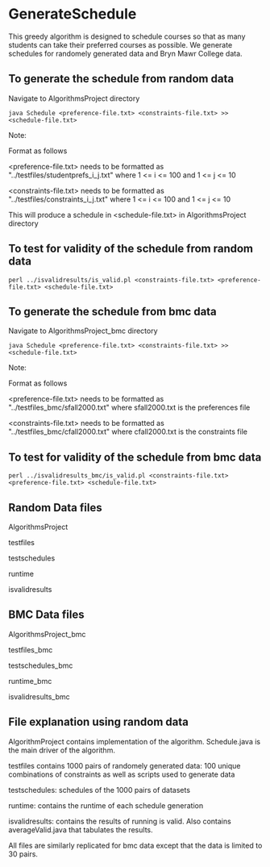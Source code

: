 # GenerateSchedule

This greedy algorithm is designed to schedule courses so that as many students can take their preferred courses as possible. 
We generate schedules for randomely generated data and Bryn Mawr College data. 

## To generate the schedule from random data

Navigate to AlgorithmsProject directory

```
java Schedule <preference-file.txt> <constraints-file.txt> >> <schedule-file.txt>

```

Note:

Format as follows

<preference-file.txt> needs to be formatted as "../testfiles/studentprefs_i_j.txt" where 1 <= i <= 100 and 1 <= j <= 10

<constraints-file.txt> needs to be formatted as "../testfiles/constraints_i_j.txt" where 1 <= i <= 100 and 1 <= j <= 10

This will produce a schedule in <schedule-file.txt> in AlgorithmsProject directory

## To test for validity of the schedule from random data

```
perl ../isvalidresults/is_valid.pl <constraints-file.txt> <preference-file.txt> <schedule-file.txt>
```


## To generate the schedule from bmc data

Navigate to AlgorithmsProject_bmc directory

```
java Schedule <preference-file.txt> <constraints-file.txt> >> <schedule-file.txt>

```

Note:

Format as follows

<preference-file.txt> needs to be formatted as "../testfiles_bmc/sfall2000.txt" where sfall2000.txt is the preferences file

<constraints-file.txt> needs to be formatted as "../testfiles_bmc/cfall2000.txt" where cfall2000.txt is the constraints file

## To test for validity of the schedule from bmc data

```
perl ../isvalidresults_bmc/is_valid.pl <constraints-file.txt> <preference-file.txt> <schedule-file.txt>
```

## Random Data files

AlgorithmsProject

testfiles

testschedules

runtime

isvalidresults

## BMC Data files

AlgorithmsProject_bmc

testfiles_bmc

testschedules_bmc

runtime_bmc

isvalidresults_bmc

## File explanation using random data

AlgorithmProject contains implementation of the algorithm. Schedule.java is the main driver of the algorithm.

testfiles contains 1000 pairs of randomely generated data: 100 unique combinations of constraints as well as scripts used to generate data

testschedules: schedules of the 1000 pairs of datasets

runtime: contains the runtime of each schedule generation

isvalidresults: contains the results of running is valid. Also contains averageValid.java that tabulates the results.

All files are similarly replicated for bmc data except that the data is limited to 30 pairs. 
